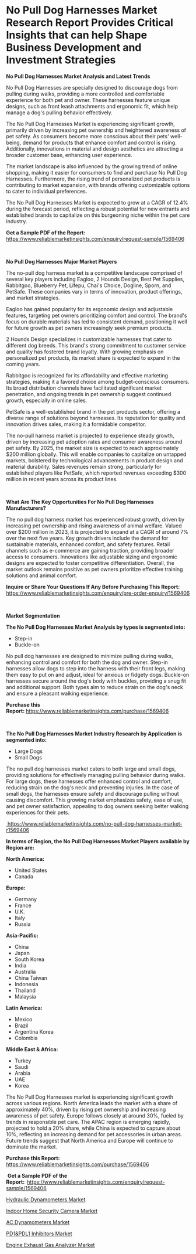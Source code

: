 <p><h1>No Pull Dog Harnesses Market Research Report Provides Critical Insights that can help Shape Business Development and Investment Strategies</h1></p><p><strong>No Pull Dog Harnesses Market Analysis and Latest Trends</strong></p>
<p><p>No Pull Dog Harnesses are specially designed to discourage dogs from pulling during walks, providing a more controlled and comfortable experience for both pet and owner. These harnesses feature unique designs, such as front leash attachments and ergonomic fit, which help manage a dog's pulling behavior effectively. </p><p>The No Pull Dog Harnesses Market is experiencing significant growth, primarily driven by increasing pet ownership and heightened awareness of pet safety. As consumers become more conscious about their pets' well-being, demand for products that enhance comfort and control is rising. Additionally, innovations in material and design aesthetics are attracting a broader customer base, enhancing user experience. </p><p>The market landscape is also influenced by the growing trend of online shopping, making it easier for consumers to find and purchase No Pull Dog Harnesses. Furthermore, the rising trend of personalized pet products is contributing to market expansion, with brands offering customizable options to cater to individual preferences. </p><p>The No Pull Dog Harnesses Market is expected to grow at a CAGR of 12.4% during the forecast period, reflecting a robust potential for new entrants and established brands to capitalize on this burgeoning niche within the pet care industry.</p></p>
<p><strong>Get a Sample PDF of the Report:&nbsp;</strong> <a href="https://www.reliablemarketinsights.com/enquiry/request-sample/1569406?utm_campaign=1739&utm_medium=2&utm_source=Github&utm_content=ia&utm_term=14102024&utm_id=no-pull-dog-harnesses">https://www.reliablemarketinsights.com/enquiry/request-sample/1569406</a></p>
<p>&nbsp;</p>
<p><strong>No Pull Dog Harnesses Major Market Players</strong></p>
<p><p>The no-pull dog harness market is a competitive landscape comprised of several key players including Eagloo, 2 Hounds Design, Best Pet Supplies, Rabbitgoo, Blueberry Pet, Lifepu, Chai's Choice, Dogline, Sporn, and PetSafe. These companies vary in terms of innovation, product offerings, and market strategies.</p><p>Eagloo has gained popularity for its ergonomic design and adjustable features, targeting pet owners prioritizing comfort and control. The brand's focus on durable materials has led to consistent demand, positioning it well for future growth as pet owners increasingly seek premium products.</p><p>2 Hounds Design specializes in customizable harnesses that cater to different dog breeds. This brand's strong commitment to customer service and quality has fostered brand loyalty. With growing emphasis on personalized pet products, its market share is expected to expand in the coming years.</p><p>Rabbitgoo is recognized for its affordability and effective marketing strategies, making it a favored choice among budget-conscious consumers. Its broad distribution channels have facilitated significant market penetration, and ongoing trends in pet ownership suggest continued growth, especially in online sales.</p><p>PetSafe is a well-established brand in the pet products sector, offering a diverse range of solutions beyond harnesses. Its reputation for quality and innovation drives sales, making it a formidable competitor.</p><p>The no-pull harness market is projected to experience steady growth, driven by increasing pet adoption rates and consumer awareness around pet safety. By 2025, the market size is expected to reach approximately $200 million globally. This will enable companies to capitalize on untapped markets, bolstered by technological advancements in product design and material durability. Sales revenues remain strong, particularly for established players like PetSafe, which reported revenues exceeding $300 million in recent years across its product lines.</p></p>
<p>&nbsp;</p>
<p><strong>What Are The Key Opportunities For No Pull Dog Harnesses Manufacturers?</strong></p>
<p><p>The no pull dog harness market has experienced robust growth, driven by increasing pet ownership and rising awareness of animal welfare. Valued over $200 million in 2023, it is projected to expand at a CAGR of around 7% over the next five years. Key growth drivers include the demand for sustainable materials, enhanced comfort, and safety features. Retail channels such as e-commerce are gaining traction, providing broader access to consumers. Innovations like adjustable sizing and ergonomic designs are expected to foster competitive differentiation. Overall, the market outlook remains positive as pet owners prioritize effective training solutions and animal comfort.</p></p>
<p><strong>Inquire or Share Your Questions If Any Before Purchasing This Report:</strong> <a href="https://www.reliablemarketinsights.com/enquiry/pre-order-enquiry/1569406?utm_campaign=1739&utm_medium=2&utm_source=Github&utm_content=ia&utm_term=14102024&utm_id=no-pull-dog-harnesses">https://www.reliablemarketinsights.com/enquiry/pre-order-enquiry/1569406</a></p>
<p>&nbsp;</p>
<p><strong>Market Segmentation</strong></p>
<p><strong>The No Pull Dog Harnesses Market Analysis by types is segmented into:</strong></p>
<p><ul><li>Step-in</li><li>Buckle-on</li></ul></p>
<p><p>No pull dog harnesses are designed to minimize pulling during walks, enhancing control and comfort for both the dog and owner. Step-in harnesses allow dogs to step into the harness with their front legs, making them easy to put on and adjust, ideal for anxious or fidgety dogs. Buckle-on harnesses secure around the dog's body with buckles, providing a snug fit and additional support. Both types aim to reduce strain on the dog's neck and ensure a pleasant walking experience.</p></p>
<p><strong>Purchase this Report:&nbsp;</strong><a href="https://www.reliablemarketinsights.com/purchase/1569406?utm_campaign=1739&utm_medium=2&utm_source=Github&utm_content=ia&utm_term=14102024&utm_id=no-pull-dog-harnesses">https://www.reliablemarketinsights.com/purchase/1569406</a></p>
<p>&nbsp;</p>
<p><strong>The No Pull Dog Harnesses Market Industry Research by Application is segmented into:</strong></p>
<p><ul><li>Large Dogs</li><li>Small Dogs</li></ul></p>
<p><p>The no pull dog harnesses market caters to both large and small dogs, providing solutions for effectively managing pulling behavior during walks. For large dogs, these harnesses offer enhanced control and comfort, reducing strain on the dog's neck and preventing injuries. In the case of small dogs, the harnesses ensure safety and discourage pulling without causing discomfort. This growing market emphasizes safety, ease of use, and pet owner satisfaction, appealing to dog owners seeking better walking experiences for their pets.</p></p>
<p><a href="https://www.reliablemarketinsights.com/no-pull-dog-harnesses-market-r1569406?utm_campaign=1739&utm_medium=2&utm_source=Github&utm_content=ia&utm_term=14102024&utm_id=no-pull-dog-harnesses">&nbsp;https://www.reliablemarketinsights.com/no-pull-dog-harnesses-market-r1569406</a></p>
<p><strong>In terms of Region, the No Pull Dog Harnesses Market Players available by Region are:</strong></p>
<p>
    <p> <strong> North America: </strong>
        <ul>
            <li>United States</li>
            <li>Canada</li>
        </ul>
        </p> 
    <p> <strong> Europe: </strong>
        <ul>
            <li>Germany</li>
            <li>France</li>
            <li>U.K.</li>
            <li>Italy</li>
            <li>Russia</li>
        </ul>
        </p> 
    <p> <strong> Asia-Pacific: </strong>
        <ul>
            <li>China</li>
            <li>Japan</li>
            <li>South Korea</li>
            <li>India</li>
            <li>Australia</li>
            <li>China Taiwan</li>
            <li>Indonesia</li>
            <li>Thailand</li>
            <li>Malaysia</li>
        </ul>
        </p> 
    <p> <strong> Latin America: </strong>
        <ul>
            <li>Mexico</li>
            <li>Brazil</li>
            <li>Argentina Korea</li>
            <li>Colombia</li>
        </ul>
        </p> 
    <p> <strong> Middle East & Africa: </strong>
        <ul>
            <li>Turkey</li>
            <li>Saudi</li>
            <li>Arabia</li>
            <li>UAE</li>
            <li>Korea</li>
        </ul>
    </p>
    </p>
<p><p>The No Pull Dog Harnesses market is experiencing significant growth across various regions. North America leads the market with a share of approximately 40%, driven by rising pet ownership and increasing awareness of pet safety. Europe follows closely at around 30%, fueled by trends in responsible pet care. The APAC region is emerging rapidly, projected to hold a 20% share, while China is expected to capture about 10%, reflecting an increasing demand for pet accessories in urban areas. Future trends suggest that North America and Europe will continue to dominate the market.</p></p>
<p><strong>Purchase this Report: </strong><a href="https://www.reliablemarketinsights.com/purchase/1569406?utm_campaign=1739&utm_medium=2&utm_source=Github&utm_content=ia&utm_term=14102024&utm_id=no-pull-dog-harnesses">https://www.reliablemarketinsights.com/purchase/1569406</a></p>
<p>&nbsp;<strong>Get a Sample PDF of the Report:&nbsp;&nbsp;</strong><a href="https://www.reliablemarketinsights.com/enquiry/request-sample/1569406?utm_campaign=1739&utm_medium=2&utm_source=Github&utm_content=ia&utm_term=14102024&utm_id=no-pull-dog-harnesses">https://www.reliablemarketinsights.com/enquiry/request-sample/1569406</a></p>
<p><strong></strong></p>
<p><p><a href="https://www.linkedin.com/pulse/comprehensive-hydraulic-dynamometers-market-report-regional-vihqc?trk=public_post_embed_feed-article-content&utm_campaign=1739&utm_medium=2&utm_source=Github&utm_content=ia&utm_term=14102024&utm_id=no-pull-dog-harnesses">Hydraulic Dynamometers Market</a></p><p><a href="https://www.linkedin.com/pulse/indoor-home-security-camera-market-size-share-analysis-qmpke?utm_campaign=1739&utm_medium=2&utm_source=Github&utm_content=ia&utm_term=14102024&utm_id=no-pull-dog-harnesses">Indoor Home Security Camera Market</a></p><p><a href="https://www.linkedin.com/pulse/ac-dynamometers-market-maturity-analysis-regional-disparities-kgmvc?trk=public_post_embed_feed-article-content&utm_campaign=1739&utm_medium=2&utm_source=Github&utm_content=ia&utm_term=14102024&utm_id=no-pull-dog-harnesses">AC Dynamometers Market</a></p><p><a href="https://www.linkedin.com/pulse/global-pd1pdl1-inhibitors-market-trends-innovations-forward-looking-ztbee?trk=public_post_embed_feed-article-content&utm_campaign=1739&utm_medium=2&utm_source=Github&utm_content=ia&utm_term=14102024&utm_id=no-pull-dog-harnesses">PD1&PDL1 Inhibitors Market</a></p><p><a href="https://www.linkedin.com/pulse/engine-exhaust-gas-analyzer-market-revolution-2024-2031-trends-1epee?trk=public_post_embed_feed-article-content&utm_campaign=1739&utm_medium=2&utm_source=Github&utm_content=ia&utm_term=14102024&utm_id=no-pull-dog-harnesses">Engine Exhaust Gas Analyzer Market</a></p></p>
